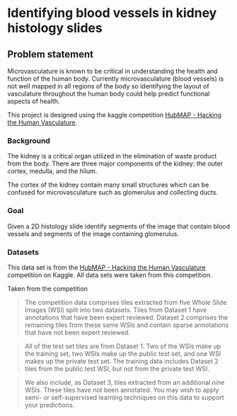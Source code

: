 # Identifying blood vessels in kidney histology slides

## Problem statement
Microvasculature is known to be critical in understanding the health and function of the human body. Currently microvasculature (blood vessels) is not well mapped in all regions of the body so identifying the layout of vasculature throughout the human body could help predict functional aspects of health.

This project is designed using the kaggle competition [HubMAP - Hacking the Human Vasculature](https://www.kaggle.com/competitions/hubmap-hacking-the-human-vasculature).

### Background
The kidney is a critical organ utilized in the elimination of waste product from the body. There are three major components of the kidney: the outer cortex, medulla, and the hilum.

The cortex of the kidney contain many small structures which can be confused for microvasculature such as glomerulus and collecting ducts.

### Goal
Given a 2D histology slide identify segments of the image that contain blood vessels and segments of the image containing glomerulus.

### Datasets

This data set is from the [HubMAP - Hacking the Human Vasculature](https://www.kaggle.com/competitions/hubmap-hacking-the-human-vasculature) competition on Kaggle. All data sets were taken from this competition. 

Taken from the competition


>The competition data comprises tiles extracted from five Whole Slide Images (WSI) split into two datasets. Tiles from Dataset 1 have annotations that have been expert reviewed. Dataset 2 comprises the remaining tiles from these same WSIs and contain sparse annotations that have not been expert reviewed.

>All of the test set tiles are from Dataset 1.
Two of the WSIs make up the training set, two WSIs make up the public test set, and one WSI makes up the private test set.
The training data includes Dataset 2 tiles from the public test WSI, but not from the private test WSI.

>We also include, as Dataset 3, tiles extracted from an additional nine WSIs. These tiles have not been annotated. You may wish to apply semi- or self-supervised learning techniques on this data to support your predictions.

